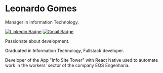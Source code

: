 # Leonardo Gomes

Manager in Information Technology.

[![Linkedin Badge](https://img.shields.io/badge/-Leonardo%20Gomes-007bff?style=flat-square&logo=Linkedin&logoColor=white&link=https://www.linkedin.com/in/leonardo-gomes-bb8b6a106/)](https://www.linkedin.com/in/leonardo-gomes-bb8b6a106/) 
[![Gmail Badge](https://img.shields.io/badge/-leonardogs0919@gmail.com-dd473e?style=flat-square&logo=Gmail&logoColor=white&link=mailto:leonardogs0919@gmail.com)](mailto:leonardogs0919@gmail.com)

Passionate about development.

Graduated in Information Technology, Fullstack developer.

Developer of the App "Info Site Tower" with React Native used to automate work in the workers' sector of the company EQS Engenharia.


